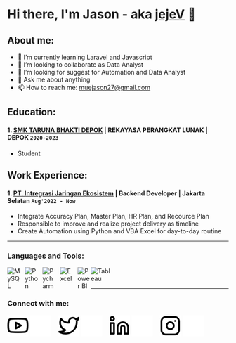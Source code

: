 # Hi there, I'm Jason - aka [jejeV](https://www.youtube.com/channel/UCUHCwvXpLHawibe7PS_qAtA) 👋

## About me:

- 🌱 I’m currently learning Laravel and Javascript
- 👯 I’m looking to collaborate as Data Analyst
- 🤔 I’m looking for suggest for Automation and Data Analyst
- 💬 Ask me about anything
- 📫 How to reach me: muejason27@gmail.com

## Education:

#### 1. [SMK TARUNA BHAKTI DEPOK](https://smktarunabhakti.net/) | REKAYASA PERANGKAT LUNAK | DEPOK `2020-2023`

- Student

## Work Experience:

#### 1. [PT. Intregrasi Jaringan Ekosistem](https://weave.co.id) | Backend Developer | Jakarta Selatan `Aug'2022 - Now`

- Integrate Accuracy Plan, Master Plan, HR Plan, and Recource Plan
- Responsible to improve and realize project delivery as timeline
- Create Automation using Python and VBA Excel for day-to-day routine

---

### Languages and Tools:

[<img align="left" alt="MySQL" width="30px" src="https://cdn.jsdelivr.net/gh/devicons/devicon/icons/mysql/mysql-original.svg" style="padding-right:10px;" />][webdev]
[<img align="left" alt="Python" width="30px" src="https://upload.wikimedia.org/wikipedia/commons/thumb/c/c3/Python-logo-notext.svg/110px-Python-logo-notext.svg.png?20100317150552" style="padding-right:10px;" />][webdev]
[<img align="left" alt="Pycharm" width="30px" src="https://upload.wikimedia.org/wikipedia/commons/thumb/1/1d/PyCharm_Icon.svg/220px-PyCharm_Icon.svg.png" style="padding-right:10px;" />][webdev]
[<img align="left" alt="Excel" width="30px" src="https://is2-ssl.mzstatic.com/image/thumb/Purple126/v4/a8/fd/5a/a8fd5a84-c6f1-355f-3b9f-6e86598efaa3/XCEL.png/1200x630bb.png" style="padding-right:10px;" />][webdev]
[<img align="left" alt="Power BI" width="30px" src="https://powerbi.microsoft.com/pictures/application-logos/svg/powerbi.svg" style="padding-right:0px;" />][webdev]
[<img align="left" alt="Tableau" width="50px" src="https://logos-world.net/wp-content/uploads/2021/10/Tableau-Symbol.png" style="padding-right:10px;" />][webdev]

<br />
<br />

---

### Connect with me:

[![website](./img/youtube-light.svg)](https://www.youtube.com/channel/UCUHCwvXpLHawibe7PS_qAtA)
[![website](./img/youtube-dark.svg)](https://www.youtube.com/channel/UCUHCwvXpLHawibe7PS_qAtA)
&nbsp;&nbsp;
[![website](./img/twitter-light.svg)](https://twitter.com/vincentwwidyan#gh-light-mode-only)
[![website](./img/twitter-dark.svg)](https://twitter.com/vincentwwidyan#gh-dark-mode-only)
&nbsp;&nbsp;
[![website](./img/linkedin-light.svg)](https://www.linkedin.com/in/samuel-j-9a9a15227/)
[![website](./img/linkedin-dark.svg)](https://www.linkedin.com/in/samuel-j-9a9a15227/)
&nbsp;&nbsp;
[![website](./img/instagram-light.svg)](https://www.instagram.com/27apolloo/)
[![website](./img/instagram-dark.svg)](https://www.instagram.com/27apolloo/)

[webdev]: https://github.com/jejeV
